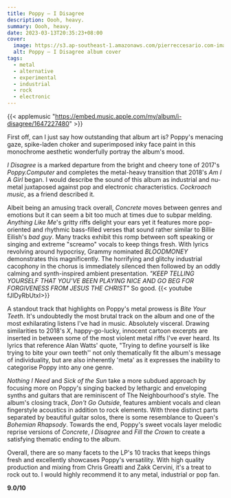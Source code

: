 ```yaml
---
title: Poppy – I Disagree
description: Oooh, heavy.
summary: Oooh, heavy.
date: 2023-03-13T20:35:23+08:00
cover:
  image: https://s3.ap-southeast-1.amazonaws.com/pierreccesario.com-images/blog/i-disagree/i-disagree.webp
  alt: Poppy – I Disagree album cover
tags:
  - metal
  - alternative
  - experimental
  - industrial
  - rock
  - electronic
---
```


{{< applemusic "https://embed.music.apple.com/my/album/i-disagree/1647227480" >}}

First off, can I just say how outstanding that album art is? Poppy's menacing gaze, spike-laden choker and superimposed inky face paint in this monochrome aesthetic wonderfully portray the album's mood.

_I Disagree_ is a marked departure from the bright and cheery tone of 2017's _Poppy.Computer_ and completes the metal-heavy transition that 2018's _Am I A Girl_ began. I would describe the sound of this album as industrial and nu-metal juxtaposed against pop and electronic characteristics. _Cockroach music_, as a friend described it.

Albeit being an amusing track overall, _Concrete_ moves between genres and emotions but it can seem a bit too much at times due to subpar melding. _Anything Like Me_'s gritty riffs delight your ears yet it features more pop-oriented and rhythmic bass-filled verses that sound rather similar to Billie Eilish's _bad guy_. Many tracks exhibit this romp between soft speaking or singing and extreme "screamo" vocals to keep things fresh. With lyrics revolving around hypocrisy, Grammy nominated _BLOODMONEY_ demonstrates this magnificently. The horrifying and glitchy industrial cacophony in the chorus is immediately silenced then followed by an oddly calming and synth-inspired ambient presentation. _"KEEP TELLING YOURSELF THAT YOU'VE BEEN PLAYING NICE AND GO BEG FOR FORGIVENESS FROM JESUS THE CHRIST"_ So good.
{{< youtube fJlDyRbUtxI>}}

A standout track that highlights on Poppy's metal prowess is _Bite Your Teeth_. It's undoubtedly the most brutal track on the album and one of the most exhilarating listens I've had in music. Absolutely visceral. Drawing similarities to 2018's _X_, happy-go-lucky, innocent cartoon excerpts are inserted in between some of the most violent metal riffs I've ever heard. Its lyrics that reference Alan Watts' quote, "Trying to define yourself is like trying to bite your own teeth'' not only thematically fit the album's message of individuality, but are also inherently 'meta' as it expresses the inability to categorise Poppy into any one genre.

_Nothing I Need_ and _Sick of the Sun_ take a more subdued approach by focusing more on Poppy's singing backed by lethargic and enveloping synths and guitars that are reminiscent of The Neighbourhood's style. The album's closing track, _Don't Go Outside_, features ambient vocals and clean fingerstyle acoustics in addition to rock elements. With three distinct parts separated by beautiful guitar solos, there is some resemblance to Queen's _Bohemian Rhapsody_. Towards the end, Poppy's sweet vocals layer melodic reprise versions of _Concrete_, _I Disagree_ and _Fill the Crown_ to create a satisfying thematic ending to the album.

Overall, there are so many facets to the LP's 10 tracks that keeps things fresh and excellently showcases Poppy's versatility. With high quality production and mixing from Chris Greatti and Zakk Cervini, it's a treat to rock out to. I would highly recommend it to any metal, industrial or pop fan.

**9.0/10**
